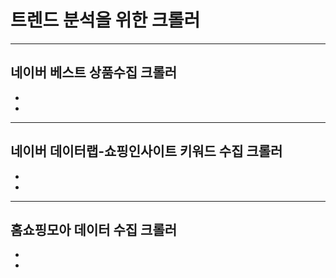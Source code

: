 # 트렌드 분석을 위한 크롤러
---
## 네이버 베스트 상품수집 크롤러
-
- 
---
## 네이버 데이터랩-쇼핑인사이트 키워드 수집 크롤러
-
- 
---
## 홈쇼핑모아 데이터 수집 크롤러
-
-
